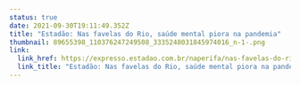 ```yaml
---
status: true
date: 2021-09-30T19:11:49.352Z
title: "Estadão: Nas favelas do Rio, saúde mental piora na pandemia"
thumbnail: 89655398_110376247249508_3335248031845974016_n-1-.png
link:
  link_href: https://expresso.estadao.com.br/naperifa/nas-favelas-do-rio-saude-mental-piora-na-pandemia/?fbclid=IwAR3Uh7VC96y1G60lgELnArFn8uE6KlrdaZfnC_p1PfAuMhh8BZiMxO1rv7U
  link_title: "Estadão: Nas favelas do Rio, saúde mental piora na pandemia"
---
```

